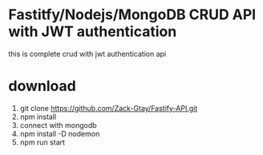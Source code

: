 # Fastitfy/Nodejs/MongoDB CRUD API with JWT authentication
this is complete crud with jwt authentication api 

# download
 1. git clone https://github.com/Zack-Gtay/Fastify-API.git
 2. npm install
 3. connect with mongodb
 4. npm install -D nodemon
 6. npm run start

